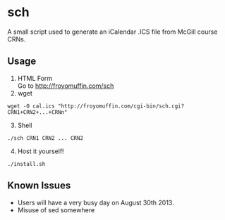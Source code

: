 sch
===

A small script used to generate an iCalendar .ICS file from McGill course CRNs.

Usage
-----

1. HTML Form  
Go to http://froyomuffin.com/sch
2. wget  
```
wget -O cal.ics "http://froyomuffin.com/cgi-bin/sch.cgi?CRN1+CRN2+...+CRNn"
```  
3. Shell  
```
./sch CRN1 CRN2 ... CRN2
```
4. Host it yourself!  
```
./install.sh
```  

Known Issues 
------------

- Users will have a very busy day on August 30th 2013.
- Misuse of sed somewhere
